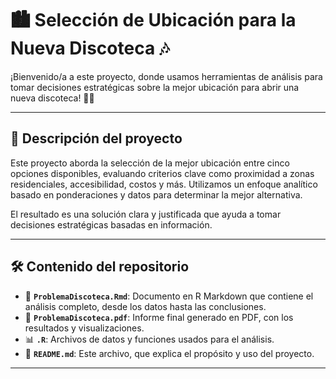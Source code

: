 # 🏙️ **Selección de Ubicación para la Nueva Discoteca** 🎶

¡Bienvenido/a a este proyecto, donde usamos herramientas de análisis para tomar decisiones estratégicas sobre la mejor ubicación para abrir una nueva discoteca! 💃🕺

---

## 📖 **Descripción del proyecto**

Este proyecto aborda la selección de la mejor ubicación entre cinco opciones disponibles, evaluando criterios clave como proximidad a zonas residenciales, accesibilidad, costos y más. Utilizamos un enfoque analítico basado en ponderaciones y datos para determinar la mejor alternativa.

El resultado es una solución clara y justificada que ayuda a tomar decisiones estratégicas basadas en información.

---

## 🛠️ **Contenido del repositorio**

- 📄 **`ProblemaDiscoteca.Rmd`**: Documento en R Markdown que contiene el análisis completo, desde los datos hasta las conclusiones.
- 📑 **`ProblemaDiscoteca.pdf`**: Informe final generado en PDF, con los resultados y visualizaciones.
- 📊 **`.R`**: Archivos de datos y funciones usados para el análisis.
- 📜 **`README.md`**: Este archivo, que explica el propósito y uso del proyecto.

---
